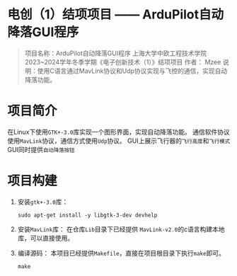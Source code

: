 # 电创（1）结项项目 —— ArduPilot自动降落GUI程序
> 项目名称：ArduPilot自动降落GUI程序
> 上海大学中欧工程技术学院2023~2024学年冬季学期《电子创新技术（1）》结项项目
> 作者： Mzee
> 说明：使用C语言通过MavLink协议和Udp协议实现与飞控的通信，实现自动降落功能。

# 项目简介
 在Linux下使用`GTK+-3.0`库实现一个图形界面，实现自动降落功能。
 通信软件协议使用`MavLink`协议，通信方式使用`Udp`协议。
 GUI上展示飞行器的`飞行高度`和`飞行模式`
 GUI同时提供`自动降落按钮`

# 项目构建
 1. 安装`gtk+-3.0`库：
    ```shell
    sudo apt-get install -y libgtk-3-dev devhelp
    ```
 2. 安装`MavLink`库：
   在仓库`Lib`目录下已经提供 `MavLink-v2.0`的c语言构建本地库，可以直接使用。

 3. 编译源码：
   本项目已经提供`Makefile`，直接在项目根目录下执行`make`即可。
    ```shell
    make
    ```

